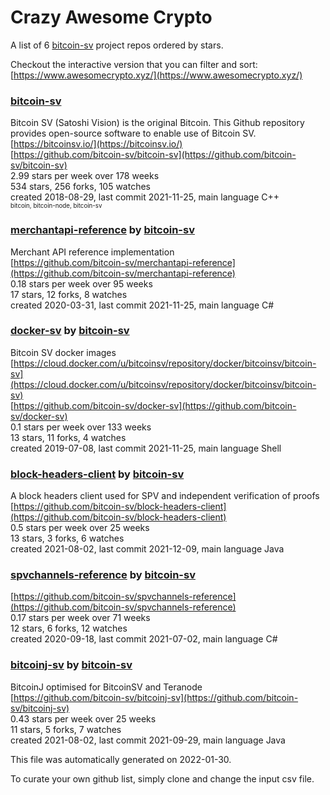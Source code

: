 # Crazy Awesome Crypto
A list of 6 [bitcoin-sv](https://github.com/bitcoin-sv) project repos ordered by stars.  

Checkout the interactive version that you can filter and sort: 
[https://www.awesomecrypto.xyz/](https://www.awesomecrypto.xyz/)  


### [bitcoin-sv](https://github.com/bitcoin-sv/bitcoin-sv)  
Bitcoin SV (Satoshi Vision) is the original Bitcoin. This Github repository provides open-source software to enable use of Bitcoin SV.  
[https://bitcoinsv.io/](https://bitcoinsv.io/)  
[https://github.com/bitcoin-sv/bitcoin-sv](https://github.com/bitcoin-sv/bitcoin-sv)  
2.99 stars per week over 178 weeks  
534 stars, 256 forks, 105 watches  
created 2018-08-29, last commit 2021-11-25, main language C++  
<sub><sup>bitcoin, bitcoin-node, bitcoin-sv</sup></sub>


### [merchantapi-reference](https://github.com/bitcoin-sv/merchantapi-reference) by [bitcoin-sv](https://github.com/bitcoin-sv)  
Merchant API reference implementation  
[https://github.com/bitcoin-sv/merchantapi-reference](https://github.com/bitcoin-sv/merchantapi-reference)  
0.18 stars per week over 95 weeks  
17 stars, 12 forks, 8 watches  
created 2020-03-31, last commit 2021-11-25, main language C#  


### [docker-sv](https://github.com/bitcoin-sv/docker-sv) by [bitcoin-sv](https://github.com/bitcoin-sv)  
Bitcoin SV docker images  
[https://cloud.docker.com/u/bitcoinsv/repository/docker/bitcoinsv/bitcoin-sv](https://cloud.docker.com/u/bitcoinsv/repository/docker/bitcoinsv/bitcoin-sv)  
[https://github.com/bitcoin-sv/docker-sv](https://github.com/bitcoin-sv/docker-sv)  
0.1 stars per week over 133 weeks  
13 stars, 11 forks, 4 watches  
created 2019-07-08, last commit 2021-11-25, main language Shell  


### [block-headers-client](https://github.com/bitcoin-sv/block-headers-client) by [bitcoin-sv](https://github.com/bitcoin-sv)  
A block headers client used for SPV and independent verification of proofs  
[https://github.com/bitcoin-sv/block-headers-client](https://github.com/bitcoin-sv/block-headers-client)  
0.5 stars per week over 25 weeks  
13 stars, 3 forks, 6 watches  
created 2021-08-02, last commit 2021-12-09, main language Java  


### [spvchannels-reference](https://github.com/bitcoin-sv/spvchannels-reference) by [bitcoin-sv](https://github.com/bitcoin-sv)  
  
[https://github.com/bitcoin-sv/spvchannels-reference](https://github.com/bitcoin-sv/spvchannels-reference)  
0.17 stars per week over 71 weeks  
12 stars, 6 forks, 12 watches  
created 2020-09-18, last commit 2021-07-02, main language C#  


### [bitcoinj-sv](https://github.com/bitcoin-sv/bitcoinj-sv) by [bitcoin-sv](https://github.com/bitcoin-sv)  
BitcoinJ optimised for BitcoinSV and Teranode  
[https://github.com/bitcoin-sv/bitcoinj-sv](https://github.com/bitcoin-sv/bitcoinj-sv)  
0.43 stars per week over 25 weeks  
11 stars, 5 forks, 7 watches  
created 2021-08-02, last commit 2021-09-29, main language Java  


This file was automatically generated on 2022-01-30.  

To curate your own github list, simply clone and change the input csv file.  